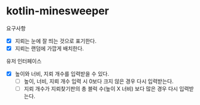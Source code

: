 # kotlin-minesweeper

요구사항

- [X] 지뢰는 눈에 잘 띄는 것으로 표기한다.
- [X] 지뢰는 랜덤에 가깝게 배치한다.

유저 인터페이스
- [X] 높이와 너비, 지뢰 개수를 입력받을 수 있다.
  - [ ] 높이, 너비, 지뢰 개수 입력 시 0보다 크지 않은 경우 다시 입력받는다.
  - [ ] 지뢰 개수가 지뢰찾기판의 총 블럭 수(높이 X 너비) 보다 많은 경우 다시 입력받는다.
